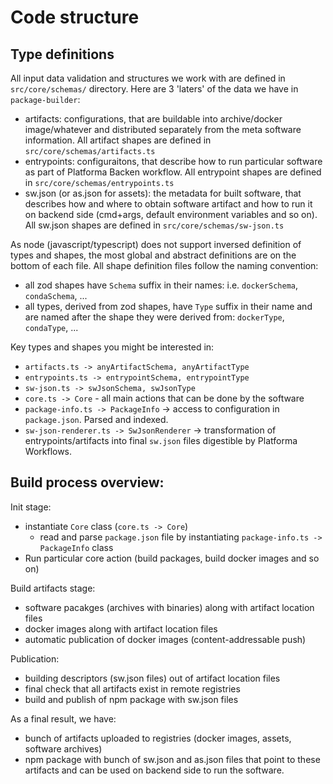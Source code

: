 # Code structure

## Type definitions

All input data validation and structures we work with are defined in `src/core/schemas/` directory.
Here are 3 'laters' of the data we have in `package-builder`:
- artifacts: configurations, that are buildable into archive/docker image/whatever and distributed separately from the meta software information. All artifact shapes are defined in `src/core/schemas/artifacts.ts`
- entrypoints: configuraitons, that describe how to run particular software as part of Platforma Backen workflow. All entrypoint shapes are defined in `src/core/schemas/entrypoints.ts`
- sw.json (or as.json for assets): the metadata for built software, that describes how and where to obtain software artifact and how to run it on backend side (cmd+args, default environment variables and so on). All sw.json shapes are defined in `src/core/schemas/sw-json.ts`

As node (javascript/typescript) does not support inversed definition of types and shapes, the most global and abstract definitions are on the bottom of each file. 
All shape definition files follow the naming convention:
- all zod shapes have `Schema` suffix in their names: i.e. `dockerSchema`, `condaSchema`, ...
- all types, derived from zod shapes, have `Type` suffix in their name and are named after the shape they were derived from: `dockerType`, `condaType`, ...

Key types and shapes you might be interested in:
- `artifacts.ts -> anyArtifactSchema, anyArtifactType`
- `entrypoints.ts -> entrypointSchema, entrypointType`
- `sw-json.ts -> swJsonSchema, swJsonType`
- `core.ts -> Core` - all main actions that can be done by the software
- `package-info.ts -> PackageInfo` -> access to configuration in `package.json`. Parsed and indexed.
- `sw-json-renderer.ts -> SwJsonRenderer` -> transformation of entrypoints/artifacts into final `sw.json` files digestible by Platforma Workflows.

## Build process overview:

Init stage:
- instantiate `Core` class (`core.ts -> Core`)
  - read and parse `package.json` file by instantiating `package-info.ts -> PackageInfo` class
- Run particular core action (build packages, build docker images and so on)

Build artifacts stage:
- software pacakges (archives with binaries) along with artifact location files
- docker images along with artifact location files
- automatic publication of docker images (content-addressable push)

Publication:
- building descriptors (sw.json files) out of artifact location files
- final check that all artifacts exist in remote registries
- build and publish of npm package with sw.json files

As a final result, we have:
- bunch of artifacts uploaded to registries (docker images, assets, software archives)
- npm package with bunch of sw.json and as.json files that point to these artifacts and can be used on backend side to run the software.
